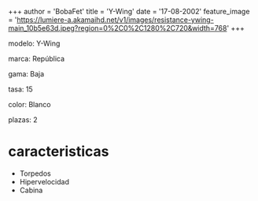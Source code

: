 +++
author = 'BobaFet'
title = 'Y-Wing'
date = '17-08-2002'
feature_image = 'https://lumiere-a.akamaihd.net/v1/images/resistance-ywing-main_10b5e63d.jpeg?region=0%2C0%2C1280%2C720&width=768'
+++
<!--more--> 
modelo: Y-Wing

marca: República

gama: Baja

tasa: 15

color: Blanco

plazas: 2

# caracteristicas
* Torpedos
* Hipervelocidad
* Cabina

